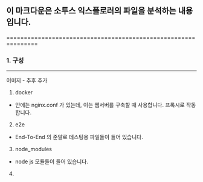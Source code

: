 ## 이 마크다운은 소투스 익스플로러의 파일을 분석하는 내용입니다.
===============================================================
### 1. 구성
--------------
이미지 - 추후 추가

1. docker 
- 안에는 nginx.conf 가 있는데, 이는 웹서버를 구축할 때 사용합니다. 프록시로 작동합니다.
2. e2e 
- End-To-End 의 준말로 테스팅용 파일들이 들어 있습니다.
3. node_modules
- node js 모듈들이 들어 있습니다. 
4. 
